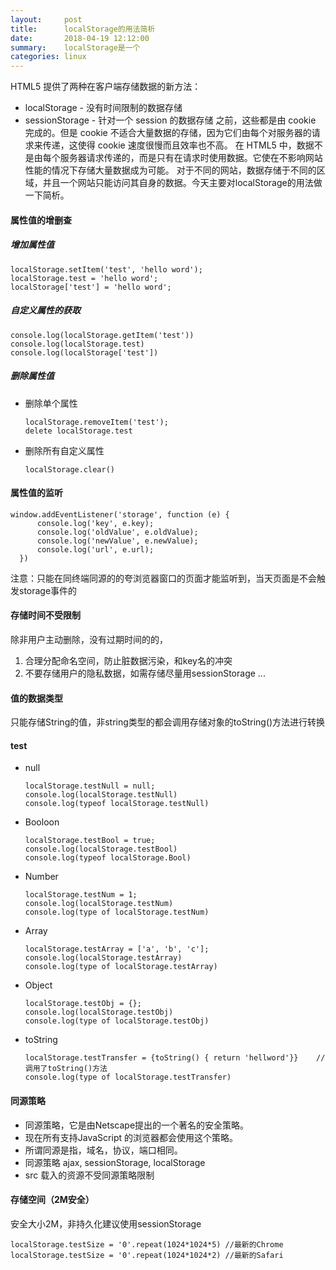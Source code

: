 ```yaml
---
layout:     post
title:      localStorage的用法简析
date:       2018-04-19 12:12:00
summary:    localStorage是一个
categories: linux
---
```



HTML5 提供了两种在客户端存储数据的新方法：
* localStorage - 没有时间限制的数据存储
* sessionStorage - 针对一个 session 的数据存储
之前，这些都是由 cookie 完成的。但是 cookie 不适合大量数据的存储，因为它们由每个对服务器的请求来传递，这使得 cookie 速度很慢而且效率也不高。
在 HTML5 中，数据不是由每个服务器请求传递的，而是只有在请求时使用数据。它使在不影响网站性能的情况下存储大量数据成为可能。
对于不同的网站，数据存储于不同的区域，并且一个网站只能访问其自身的数据。今天主要对localStorage的用法做一下简析。

#### 属性值的增删查

##### 增加属性值

    localStorage.setItem('test', 'hello word');
    localStorage.test = 'hello word';
    localStorage['test'] = 'hello word';

##### 自定义属性的获取

    console.log(localStorage.getItem('test'))
    console.log(localStorage.test)
    console.log(localStorage['test'])


##### 删除属性值

* 删除单个属性

      localStorage.removeItem('test');
      delete localStorage.test

* 删除所有自定义属性

      localStorage.clear()
    

#### 属性值的监听

    window.addEventListener('storage', function (e) {
          console.log('key', e.key);
          console.log('oldValue', e.oldValue);
          console.log('newValue', e.newValue);
          console.log('url', e.url);
      })

注意：只能在同终端同源的的夸浏览器窗口的页面才能监听到，当天页面是不会触发storage事件的

#### 存储时间不受限制

除非用户主动删除，没有过期时间的的，
1.  合理分配命名空间，防止脏数据污染，和key名的冲突
2.  不要存储用户的隐私数据，如需存储尽量用sessionStorage
...

#### 值的数据类型

只能存储String的值，非string类型的都会调用存储对象的toString()方法进行转换
#### test

* null 
    
      localStorage.testNull = null; 
      console.log(localStorage.testNull)
      console.log(typeof localStorage.testNull)

* Booloon 

      localStorage.testBool = true; 
      console.log(localStorage.testBool)
      console.log(typeof localStorage.Bool)

* Number

      localStorage.testNum = 1;    
      console.log(localStorage.testNum)
      console.log(type of localStorage.testNum)
  
* Array

      localStorage.testArray = ['a', 'b', 'c'];
      console.log(localStorage.testArray)
      console.log(type of localStorage.testArray)

* Object

      localStorage.testObj = {};
      console.log(localStorage.testObj)
      console.log(type of localStorage.testObj)

* toString

      localStorage.testTransfer = {toString() { return 'hellword'}}    // 调用了toString()方法
      console.log(type of localStorage.testTransfer)

#### 同源策略

* 同源策略，它是由Netscape提出的一个著名的安全策略。
* 现在所有支持JavaScript 的浏览器都会使用这个策略。
* 所谓同源是指，域名，协议，端口相同。
* 同源策略 ajax, sessionStorage, localStorage
* src 载入的资源不受同源策略限制

#### 存储空间​​​​​​​（2M安全）

安全大小2M，非持久化建议使用sessionStorage

    localStorage.testSize = '0'.repeat(1024*1024*5) //最新的Chrome
    localStorage.testSize = '0'.repeat(1024*1024*2) //最新的Safari